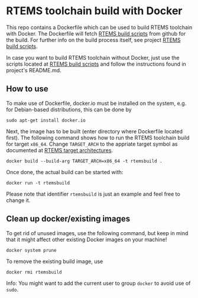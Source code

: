 
# RTEMS toolchain build with Docker

This repo contains a Dockerfile which can be used to build RTEMS toolchain with Docker. The Dockerfile will fetch [RTEMS build scripts](https://github.com/CTrocks/rtems-build-scripts) from github for the build. For further info on the build process itself, see project [RTEMS build scripts](https://github.com/CTrocks/rtems-build-scripts).

In case you want to build RTEMS toolchain without Docker, just use the scripts located at [RTEMS build scripts](https://github.com/CTrocks/rtems-build-scripts) and follow the instructions found in project's README.md.

## How to use

To make use of Dockerfile, docker.io must be installed on the system, e.g. for Debian-based distributions, this can be done by
```code sh
sudo apt-get install docker.io
```

Next, the image has to be built (enter directory where Dockerfile located first). The following command shows how to run the RTEMS toolchain build for target `x86_64`. Change `TARGET_ARCH` to the appriate target symbol as documented at [RTEMS target architectures](https://docs.rtems.org/branches/master/user/hardware/architectures.html).

```code sh
docker build --build-arg TARGET_ARCH=x86_64 -t rtemsbuild .
```
Once done, the actual build can be started with:
```code sh
docker run -t rtemsbuild
```
Please note that identifier `rtemsbuild` is just an example and feel free to change it.

## Clean up docker/existing images

To get rid of unused images, use the following command, but keep in mind that it might affect other existing Docker images on your machine!
```code sh
docker system prune
```
To remove the existing build image, use
```
docker rmi rtemsbuild
```

Info: You might want to add the current user to group `docker` to avoid use of `sudo`.
